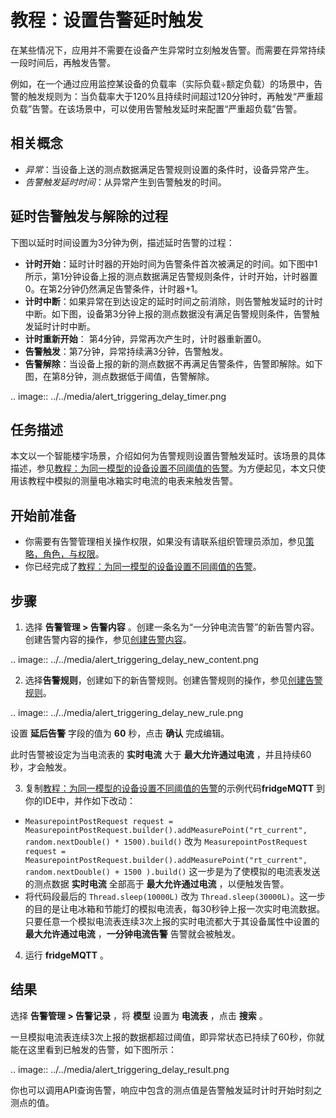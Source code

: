 # 教程：设置告警延时触发

在某些情况下，应用并不需要在设备产生异常时立刻触发告警。而需要在异常持续一段时间后，再触发告警。

例如，在一个通过应用监控某设备的负载率（实际负载÷额定负载）的场景中，告警的触发规则为：当负载率大于120%且持续时间超过120分钟时，再触发“严重超负载”告警。在该场景中，可以使用告警触发延时来配置“严重超负载”告警。

## 相关概念

- _异常_：当设备上送的测点数据满足告警规则设置的条件时，设备异常产生。
- _告警触发延时时间_：从异常产生到告警触发的时间。


## 延时告警触发与解除的过程

下图以延时时间设置为3分钟为例，描述延时告警的过程：

- **计时开始**：延时计时器的开始时间为告警条件首次被满足的时间。如下图中1所示，第1分钟设备上报的测点数据满足告警规则条件，计时开始，计时器置0。在第2分钟仍然满足告警条件，计时器+1。
- **计时中断**：如果异常在到达设定的延时时间之前消除，则告警触发延时的计时中断。如下图，设备第3分钟上报的测点数据没有满足告警规则条件，告警触发延时计时中断。
- **计时重新开始**： 第4分钟，异常再次产生时，计时器重新置0。
- **告警触发**：第7分钟，异常持续满3分钟，告警触发。
- **告警解除**：当设备上报的新的测点数据不再满足告警条件，告警即解除。如下图，在第8分钟，测点数据低于阈值，告警解除。

.. image:: ../../media/alert_triggering_delay_timer.png

## 任务描述

本文以一个智能楼宇场景，介绍如何为告警规则设置告警触发延时。该场景的具体描述，参见[教程：为同一模型的设备设置不同阈值的告警](/docs/device-connection/zh_CN/latest/howto/alert/set_alert_rule_for_device.html#id2)。为方便起见，本文只使用该教程中模拟的测量电冰箱实时电流的电表来触发告警。

## 开始前准备

- 你需要有告警管理相关操作权限，如果没有请联系组织管理员添加，参见[策略，角色，与权限](/docs/iam/zh_CN/latest/access_policy)。
- 你已经完成了[教程：为同一模型的设备设置不同阈值的告警](set_alert_rule_for_device)。

## 步骤

1. 选择 **告警管理 > 告警内容** 。创建一条名为“一分钟电流告警”的新告警内容。创建告警内容的操作，参见[创建告警内容](create_alert_content)。

  .. image:: ../../media/alert_triggering_delay_new_content.png

2. 选择**告警规则**，创建如下的新告警规则。创建告警规则的操作，参见[创建告警规则](create_alert_rule)。

  .. image:: ../../media/alert_triggering_delay_new_rule.png

  设置 **延后告警** 字段的值为 **60** 秒，点击 **确认** 完成编辑。

  此时告警被设定为当电流表的 **实时电流** 大于 **最大允许通过电流** ，并且持续60秒，才会触发。

3. 复制[教程：为同一模型的设备设置不同阈值的告警](/docs/device-connection/zh_CN/latest/howto/alert/set_alert_rule_for_device.html#enos-java-sdk-for-mqtt)的示例代码**fridgeMQTT** 到你的IDE中，并作如下改动：

  - `MeasurepointPostRequest request = MeasurepointPostRequest.builder().addMeasurePoint("rt_current", random.nextDouble() * 1500).build()` 改为 `MeasurepointPostRequest request = MeasurepointPostRequest.builder().addMeasurePoint("rt_current", random.nextDouble() + 1500 ).build()` 这一步是为了使模拟的电流表发送的测点数据 **实时电流** 全部高于 **最大允许通过电流** ，以便触发告警。
  - 将代码段最后的 `Thread.sleep(10000L)` 改为 `Thread.sleep(30000L)`。这一步的目的是让电冰箱和节能灯的模拟电流表，每30秒钟上报一次实时电流数据。只要任意一个模拟电流表连续3次上报的实时电流都大于其设备属性中设置的 **最大允许通过电流** ，**一分钟电流告警** 告警就会被触发。

4. 运行 **fridgeMQTT** 。

## 结果

选择 **告警管理 > 告警记录** ，将 **模型** 设置为 **电流表** ，点击 **搜索** 。

一旦模拟电流表连续3次上报的数据都超过阈值，即异常状态已持续了60秒，你就能在这里看到已触发的告警，如下图所示：

.. image:: ../../media/alert_triggering_delay_result.png

你也可以调用API查询告警，响应中包含的测点值是告警触发延时计时开始时刻之测点的值。

<!--End-->















